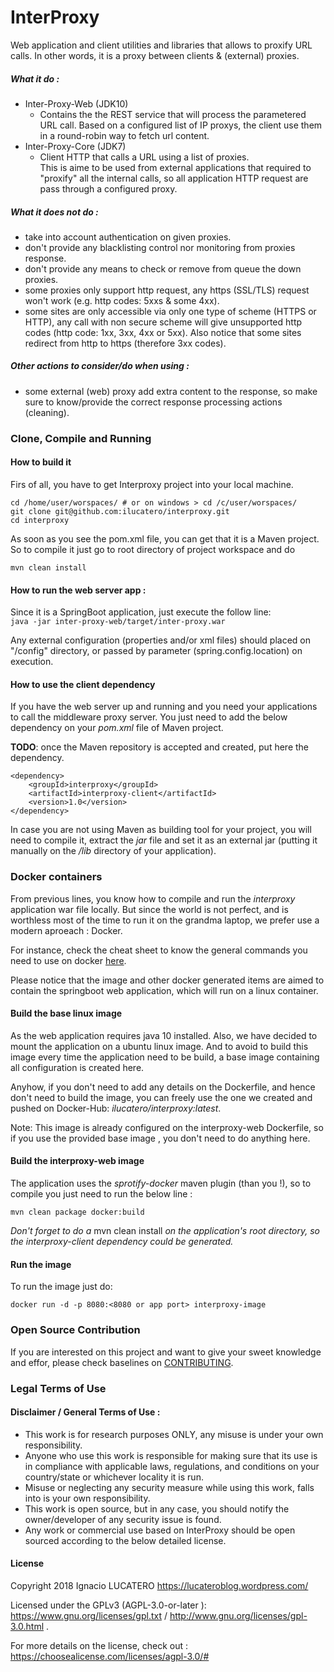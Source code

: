 # InterProxy

Web application and client utilities and libraries that allows to proxify URL calls. In other words, it is a proxy between clients & (external) proxies.

##### What it do :
 - Inter-Proxy-Web (JDK10)
   - Contains the the REST service that will process the parametered URL call.
     Based on a configured list of IP proxys, the client use them in a round-robin way to fetch url content.
 - Inter-Proxy-Core (JDK7)
   - Client HTTP that calls a URL using a list of proxies.  
     This is aime to be used from external applications that required to "proxify" all the internal calls, so all 
     application HTTP request are pass through a configured proxy.
   
##### What it does not do :
  - take into account authentication on given proxies.
  - don't provide any blacklisting control nor monitoring from proxies response.
  - don't provide any means to check or remove from queue the down proxies.
  - some proxies only support http request, any https (SSL/TLS) request won't work (e.g. http codes: 5xxs & some 4xx).
  - some sites are only accessible via only one type of scheme (HTTPS or HTTP), any call with non secure scheme will give unsupported http codes (http code: 1xx, 3xx, 4xx or 5xx).
    Also notice that some sites redirect from http to https (therefore 3xx codes).

##### Other actions to consider/do when using :
  - some external (web) proxy add extra content to the response, so make sure to know/provide the correct response
    processing actions (cleaning).
    
### Clone, Compile and Running

#### How to build it
Firs of all, you have to get Interproxy project into your local machine.

```
cd /home/user/worspaces/ # or on windows > cd /c/user/worspaces/
git clone git@github.com:ilucatero/interproxy.git
cd interproxy
```

As soon as you see the pom.xml file, you can get that it is a Maven project. So to compile it just go to root directory of
 project workspace and do
 
 ```
 mvn clean install
 ```

#### How to run the web server app :
     
Since it is a SpringBoot application, just execute the follow line:  
`java -jar inter-proxy-web/target/inter-proxy.war`  

Any external configuration (properties and/or xml files) should placed on "/config" directory, or passed by parameter (spring.config.location) on execution.

#### How to use the client dependency

If you have the web server up and running and you need your applications to call the middleware proxy server. You just
 need to add the below dependency on your *pom.xml* file of Maven project.
 
**TODO**: once the Maven repository is accepted and created, put here the dependency.
```
<dependency>
    <groupId>interproxy</groupId>
    <artifactId>interproxy-client</artifactId>
    <version>1.0</version>
</dependency>
```

In case you are not using Maven as building tool for your project, you will need to compile it, extract the *jar* file
 and set it as an external jar (putting it manually on the */lib* directory of your application).

### Docker containers

From previous lines, you know how to compile and run the *interproxy* application war file locally. But since the world 
  is not perfect, and is worthless most of the time to run it on the grandma laptop, we prefer use a modern aproeach : Docker.
  
For instance, check the cheat sheet to know the general commands you need to use on docker [here](https://docs.docker.com/get-started/part2/#recap-and-cheat-sheet-optional).

Please notice that the image and other docker generated items are aimed to contain the springboot web application, which
 will run on a linux container.

#### Build the base linux image

As the web application requires java 10 installed. Also, we have decided to mount the application on a ubuntu linux image.
 And to avoid to build this image every time the application need to be build, a base image containing all configuration is created here.

Anyhow, if you don't need to add any details on the Dockerfile, and hence don't need to build the image, you can freely
 use the one we created and pushed on Docker-Hub: *ilucatero/interproxy:latest*. 
 
Note: This image is already configured on the interproxy-web Dockerfile, so if you use the provided base image , you don't need to do anything here.

#### Build the interproxy-web image
The application uses the *sprotify-docker* maven plugin (than you !), so to compile you just need to run the below line :
```
mvn clean package docker:build
```
*Don't forget to do a* mvn clean install *on the application's root directory, so the interproxy-client dependency could be generated.*

#### Run the image
To run the image just do:
```
docker run -d -p 8080:<8080 or app port> interproxy-image
```


### Open Source Contribution

If you are interested on this project and want to give your sweet knowledge and effor, please check baselines on
[CONTRIBUTING](CONTRIBUTING.md).


### Legal Terms of Use

#### Disclaimer / General Terms of Use : 
  - This work is for research purposes ONLY, any misuse is under your own responsibility.
  - Anyone who use this work is responsible for making sure that its use is in compliance with applicable laws, regulations, and conditions on your country/state or whichever locality it is run.
  - Misuse or neglecting any security measure while using this work, falls into is your own responsibility.
  - This work is open source, but in any case, you should notify the owner/developer of any security issue is found.
  - Any work or commercial use based on InterProxy should be open sourced according to the below detailed license.


#### License

Copyright 2018 Ignacio LUCATERO <https://lucateroblog.wordpress.com/>

Licensed under the GPLv3 (AGPL-3.0-or-later ): https://www.gnu.org/licenses/gpl.txt / http://www.gnu.org/licenses/gpl-3.0.html .

For more details on the license, check out : https://choosealicense.com/licenses/agpl-3.0/#